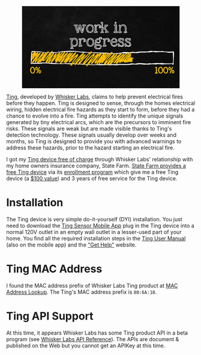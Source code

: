 <!--
Maintainer:   jeffskinnerbox@yahoo.com / www.jeffskinnerbox.me
Version:      0.0.0
-->


<div align="center">
<img src="https://raw.githubusercontent.com/jeffskinnerbox/blog/main/content/images/banners-bkgrds/work-in-progress.jpg" title="These materials require additional work and are not ready for general use." align="center" width=420px height=219px>
</div>


[Ting][01], developed by [Whisker Labs][02],
claims to help prevent electrical fires before they happen.
Ting is designed to sense, through the homes electrical wiring,
hidden electrical fire hazards as they start to form,
before they had a chance to evolve into a fire.
Ting attempts to identify the unique signals generated by tiny electrical arcs,
which are the precursors to imminent fire risks.
These signals are weak but are made visible thanks to Ting's detection technology.
These signals usually develop over weeks and months,
so Ting is designed to provide you with advanced warnings to address these hazards,
prior to the hazard starting an electrical fire.

I got my [Ting device free of charge][03] through Whisker Labs'
relationship with my home owners insurance company, State Farm.
[State Farm provides a free Ting device][06] via its [enrollment program][07]
which give me a free Ting device (a [$100 value][05])
and 3 years of free service for the Ting device.

# Installation

The Ting device is very simple do-it-yourself (DYI) installation.
You just need to download the [Ting Sensor Mobile App][08]
plug in the Ting device into a normal 120V outlet
in an empty wall outlet in a lesser-used part of your home.
You find all the required installation steps in the [Ting User Manual][09]
(also on the mobile app) and the ["Get Help"][10] website.

# Ting MAC Address

I found the MAC address prefix of Whisker Labs Ting product at [MAC Address Lookup][12].
The Ting's MAC address prefix is `80:6A:10`.

# Ting API Support

At this time, it appears Whisker Labs has some Ting product API in a beta program
(see [Whisker Labs API Reference][11]).
The APIs are document & published on the Web but you cannot get an APIKey at this time.



[01]:https://www.tingfire.com/
[02]:https://www.whiskerlabs.com/
[03]:https://www.tingfire.com/get-ting/
[05]:https://www.tingfire.com/shop/ting-home-protection-service/
[06]:https://newsroom.statefarm.com/state-farm-ting-electrical-fire/
[07]:https://www.statefarm.com/insurance/home-and-property/ting-fire-safety
[08]:https://play.google.com/store/apps/details?id=com.whiskerlabs.sparkfault.mobile
[09]:https://www.tingfire.com/3d-flip-book/ting-user-manual-v1-2/
[10]:https://www.tingfire.com/help/faq/
[11]:https://www.whiskerlabs.com/docs.html
[12]:https://maclookup.app/vendors/whisker-labs-ting

